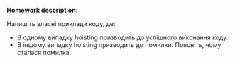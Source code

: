 **Homework description:**

Напишіть власні приклади коду, де:

* В одному випадку hoisting призводить до успішного виконання коду.
* В іншому випадку hoisting призводить до помилки. Поясніть, чому сталася помилка.